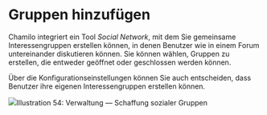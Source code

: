 # Gruppen hinzufügen

Chamilo integriert ein Tool _Social Network_, mit dem Sie gemeinsame Interessengruppen erstellen können, in denen Benutzer wie in einem Forum untereinander diskutieren können. Sie können wählen, Gruppen zu erstellen, die entweder geöffnet oder geschlossen werden können.

Über die Konfigurationseinstellungen können Sie auch entscheiden, dass Benutzer ihre eigenen Interessengruppen erstellen können.

![](../../.gitbook/assets/groupesajouter%20%283%29.png)Illustration 54: Verwaltung — Schaffung sozialer Gruppen

